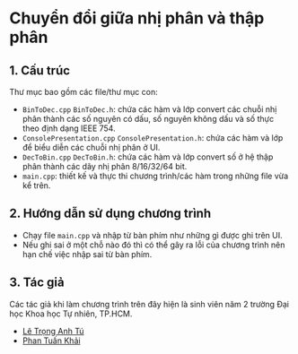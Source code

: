 # Chuyển đổi giữa nhị phân và thập phân
## 1. Cấu trúc
Thư mục bao gồm các file/thư mục con:
- `BinToDec.cpp` `BinToDec.h`: chứa các hàm và lớp convert các chuỗi nhị phân thành các số nguyên có dấu, số nguyên không dấu và số thực theo định dạng IEEE 754.
- `ConsolePresentation.cpp` `ConsolePresentation.h`: chứa các hàm và lớp để biểu diễn các chuỗi nhị phân ở UI.
- `DecToBin.cpp` `DecToBin.h`: chứa các hàm và lớp convert số ở hệ thập phân thành các dãy nhị phân 8/16/32/64 bit.
- `main.cpp`: thiết kế và thực thi chương trình/các hàm trong những file vừa kể trên.
## 2. Hướng dẫn sử dụng chương trình
- Chạy file `main.cpp` và nhập từ bàn phím như những gì được ghi trên UI.
- Nếu ghi sai ở một chỗ nào đó thì có thể gây ra lỗi của chương trình nên hạn chế việc nhập sai từ bàn phím.
## 3. Tác giả
Các tác giả khi làm chương trình trên đây hiện là sinh viên năm 2 trường Đại học Khoa học Tự nhiên, TP.HCM.
- [Lê Trọng Anh Tú](https://www.facebook.com/BM.Doraeiga)
- [Phan Tuấn Khải](https://www.facebook.com/phantuankhai1203)
